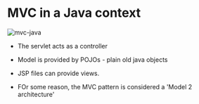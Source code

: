 # MVC in a Java context

![mvc-java](/images/2019/03/mvc-java.png)

* The servlet acts as a controller
* Model is provided by POJOs - plain old java objects
* JSP files can provide views.

* FOr some reason, the MVC pattern is considered a 'Model 2 architecture'
